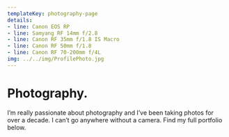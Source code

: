 ```yaml
---
templateKey: photography-page
details:
- line: Canon EOS RP
- line: Samyang RF 14mm f/2.8
- line: Canon RF 35mm f/1.8 IS Macro
- line: Canon RF 50mm f/1.8
- line: Canon RF 70-200mm f/4L
img: ../../img/ProfilePhoto.jpg
---
```

# Photography.

I’m really passionate about photography and I’ve been taking photos for over a decade. I can’t go anywhere without a camera. Find my full portfolio below.